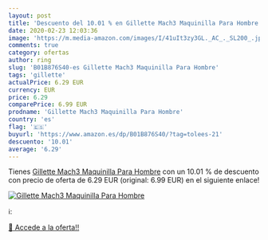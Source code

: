 ```yaml
---
layout: post
title: 'Descuento del 10.01 % en Gillette Mach3 Maquinilla Para Hombre'
date: 2020-02-23 12:03:36
image: 'https://m.media-amazon.com/images/I/41uIt3zy3GL._AC_._SL200_.jpg'
comments: true
category: ofertas
author: ring
slug: 'B01B876S40-es Gillette Mach3 Maquinilla Para Hombre'
tags: 'gillette'
actualPrice: 6.29 EUR
currency: EUR
price: 6.29
comparePrice: 6.99 EUR
prodname: 'Gillette Mach3 Maquinilla Para Hombre'
country: 'es'
flag: '🇪🇸'
buyurl: 'https://www.amazon.es/dp/B01B876S40/?tag=tolees-21'
descuento: '10.01'
average: '6.29'
---
```


Tienes [Gillette Mach3 Maquinilla Para Hombre](https://www.amazon.es/dp/B01B876S40/?tag=tolees-21) con un 10.01 % de descuento con precio de oferta de 6.29 EUR (original: 6.99 EUR) en el siguiente enlace!

[![Gillette Mach3 Maquinilla Para Hombre](https://m.media-amazon.com/images/I/41uIt3zy3GL._AC_._SL200_.jpg)](https://www.amazon.es/dp/B01B876S40/?tag=tolees-21)

ℹ️:


[🛒 Accede a la oferta!!](https://www.amazon.es/dp/B01B876S40/?tag=tolees-21)
